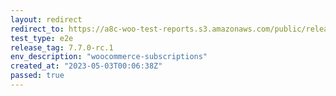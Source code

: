 ```yaml
---
layout: redirect
redirect_to: https://a8c-woo-test-reports.s3.amazonaws.com/public/release/7.7.0-rc.1/woocommerce-subscriptions/e2e/index.html
test_type: e2e
release_tag: 7.7.0-rc.1
env_description: "woocommerce-subscriptions"
created_at: "2023-05-03T00:06:38Z"
passed: true
---
```

